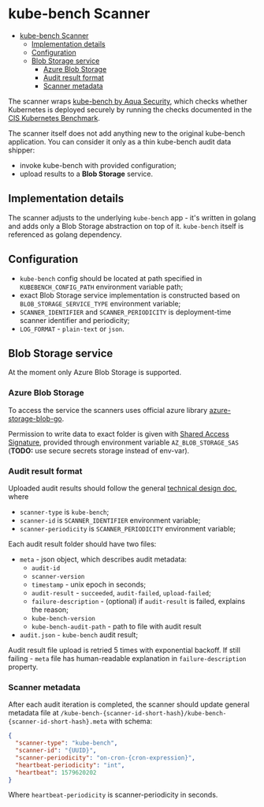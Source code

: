 # kube-bench Scanner

- [kube-bench Scanner](#kube-bench-scanner)
  - [Implementation details](#implementation-details)
  - [Configuration](#configuration)
  - [Blob Storage service](#blob-storage-service)
    - [Azure Blob Storage](#azure-blob-storage)
    - [Audit result format](#audit-result-format)
    - [Scanner metadata](#scanner-metadata)

The scanner wraps [kube-bench by Aqua Security](https://github.com/aquasecurity/kube-bench), which checks whether Kubernetes is deployed securely by running the checks documented in the [CIS Kubernetes Benchmark](https://www.cisecurity.org/benchmark/kubernetes/).

The scanner itself does not add anything new to the original kube-bench application. You can consider it only as a thin kube-bench audit data shipper:

- invoke kube-bench with provided configuration;
- upload results to a **Blob Storage** service.

## Implementation details

The scanner adjusts to the underlying `kube-bench` app - it's written in golang and adds only a Blob Storage abstraction on top of it. `kube-bench` itself is referenced as golang dependency.

## Configuration

- `kube-bench` config should be located at path specified in `KUBEBENCH_CONFIG_PATH` environment variable path;
- exact Blob Storage service implementation is constructed based on `BLOB_STORAGE_SERVICE_TYPE` environment variable;
- `SCANNER_IDENTIFIER` and `SCANNER_PERIODICITY` is deployment-time scanner identifier and periodicity;
- `LOG_FORMAT` - `plain-text` or `json`.

## Blob Storage service

At the moment only Azure Blob Storage is supported.

### Azure Blob Storage

To access the service the scanners uses official azure library [azure-storage-blob-go](https://github.com/Azure/azure-storage-blob-go).

Permission to write data to exact folder is given with [Shared Access Signature](https://docs.microsoft.com/en-us/azure/storage/common/storage-sas-overview), provided through environment variable `AZ_BLOB_STORAGE_SAS` (**TODO:** use secure secrets storage instead of env-var).

### Audit result format

Uploaded audit results should follow the general [technical design doc](/TECH_DESIGN.md#backend-and-scanners), where

- `scanner-type` is `kube-bench`;
- `scanner-id` is `SCANNER_IDENTIFIER` environment variable;
- `scanner-periodicity` is `SCANNER_PERIODICITY` environment variable;

Each audit result folder should have two files:

- `meta` - json object, which describes audit metadata:
  - `audit-id`
  - `scanner-version`
  - `timestamp` - unix epoch in seconds;
  - `audit-result` - `succeeded`, `audit-failed`, `upload-failed`;
  - `failure-description` - (optional) if `audit-result` is failed, explains the reason;
  - `kube-bench-version`
  - `kube-bench-audit-path` - path to file with audit result
- `audit.json` - `kube-bench` audit result;

Audit result file upload is retried 5 times with exponential backoff. If still failing - `meta` file has human-readable explanation in `failure-description` property.

### Scanner metadata

After each audit iteration is completed, the scanner should update general metadata file at `/kube-bench-{scanner-id-short-hash}/kube-bench-{scanner-id-short-hash}.meta` with schema:

```json
{
  "scanner-type": "kube-bench",
  "scanner-id": "{UUID}",
  "scanner-periodicity": "on-cron-{cron-expression}",
  "heartbeat-periodicity": "int",
  "heartbeat": 1579620202
}
```

Where `heartbeat-periodicity` is scanner-periodicity in seconds.
